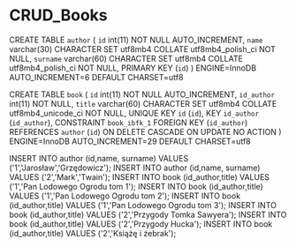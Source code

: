 # CRUD_Books

CREATE TABLE `author` (
 `id` int(11) NOT NULL AUTO_INCREMENT,
 `name` varchar(30) CHARACTER SET utf8mb4 COLLATE utf8mb4_polish_ci NOT NULL,
 `surname` varchar(60) CHARACTER SET utf8mb4 COLLATE utf8mb4_polish_ci NOT NULL,
 PRIMARY KEY (`id`)
) ENGINE=InnoDB AUTO_INCREMENT=6 DEFAULT CHARSET=utf8

CREATE TABLE `book` (
 `id` int(11) NOT NULL AUTO_INCREMENT,
 `id_author` int(11) NOT NULL,
 `title` varchar(60) CHARACTER SET utf8mb4 COLLATE utf8mb4_unicode_ci NOT NULL,
 UNIQUE KEY `id` (`id`),
 KEY `id_author` (`id_author`),
 CONSTRAINT `book_ibfk_1` FOREIGN KEY (`id_author`) REFERENCES `author` (`id`) ON DELETE CASCADE ON UPDATE NO ACTION
) ENGINE=InnoDB AUTO_INCREMENT=29 DEFAULT CHARSET=utf8


INSERT INTO author (id,name, surname) VALUES ('1','Jarosław','Grzędowicz');
INSERT INTO author (id,name, surname) VALUES ('2','Mark','Twain');
INSERT INTO book (id_author,title) VALUES ('1','Pan Lodowego Ogrodu tom 1');
INSERT INTO book (id_author,title) VALUES ('1','Pan Lodowego Ogrodu tom 2');
INSERT INTO book (id_author,title) VALUES ('1','Pan Lodowego Ogrodu tom 3');
INSERT INTO book (id_author,title) VALUES ('2','Przygody Tomka Sawyera');
INSERT INTO book (id_author,title) VALUES ('2','Przygody Hucka');
INSERT INTO book (id_author,title) VALUES ('2','Książę i żebrak');

